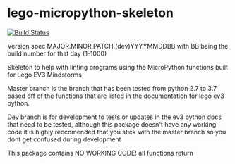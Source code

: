 # lego-micropython-skeleton

[![Build Status](https://dev.azure.com/leetzilantonisibmcom/LegoExtension/_apis/build/status/KlutzyBubbles.lego-micropython-skeleton?branchName=master)](https://dev.azure.com/leetzilantonisibmcom/LegoExtension/_build/latest?definitionId=3&branchName=master)

Version spec MAJOR.MINOR.PATCH.(dev)YYYYMMDDBB with BB being the build number for that day (1-1000)

Skeleton to help with linting programs using the MicroPython functions built for Lego EV3 Mindstorms

Master branch is the branch that has been tested from python 2.7 to 3.7 based off of the functions that are listed in the documentation for lego ev3 python.

Dev branch is for development to tests or updates in the ev3 python docs that need to be tested, although this package doesn't have any working code it is highly reccomended that you stick with the master branch so you dont get confused during development

This package contains NO WORKING CODE! all functions return
